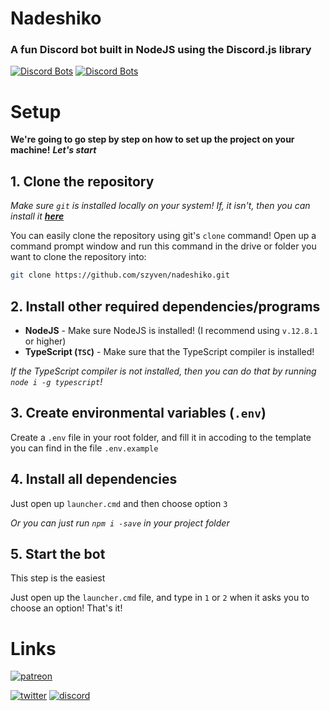 # Nadeshiko
### A fun Discord bot built in NodeJS using the Discord.js library

[![Discord Bots](https://top.gg/api/widget/status/660428050282053635.svg)](https://top.gg/bot/660428050282053635) [![Discord Bots](https://top.gg/api/widget/servers/660428050282053635.svg)](https://top.gg/bot/660428050282053635)

# Setup
**We're going to go step by step on how to set up the project on your machine!**
_**Let's start**_

## 1. Clone the repository
*Make sure `git` is installed locally on your system! If, it isn't, then you can install it **[here](https://git-scm.com/downloads)***

You can easily clone the repository using git's `clone` command!
Open up a command prompt window and run this command in the drive or folder you want to clone the repository into:

```sh
git clone https://github.com/szyven/nadeshiko.git
```

## 2. Install other required dependencies/programs

- **NodeJS** - Make sure NodeJS is installed! (I recommend using `v.12.8.1` or higher)
- **TypeScript (`TSC`)** - Make sure that the TypeScript compiler is installed!

*If the TypeScript compiler is not installed, then you can do that by running `node i -g typescript`!*

## 3. Create environmental variables (`.env`)

Create a `.env` file in your root folder, and fill it in accoding to the template you can find in the file `.env.example`

## 4. Install all dependencies

Just open up `launcher.cmd` and then choose option `3`

*Or you can just run `npm i -save` in your project folder*

## 5. Start the bot
This step is the easiest

Just open up the `launcher.cmd` file, and type in `1` or `2` when it asks you to choose an option!
That's it!

# Links

[![patreon](https://img.shields.io/badge/Patreon-F96854?style=for-the-badge&logo=patreon&logoColor=white)](https://patreon.com/ohniiko)

[![twitter](https://img.shields.io/badge/szyven%20-%231DA1F2.svg?&style=for-the-badge&logo=Twitter&logoColor=white)](https://twitter.com/szyven) [![discord](https://img.shields.io/badge/Nadeshiko's%20CampsiteE%20-%237289DA.svg?&style=for-the-badge&logo=discord&logoColor=white)](https://discord.gg/h3cqnn2)
